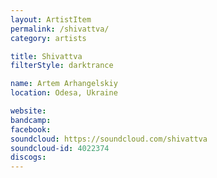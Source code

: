 ```yaml
---
layout: ArtistItem
permalink: /shivattva/
category: artists

title: Shivattva
filterStyle: darktrance

name: Artem Arhangelskiy
location: Odesa, Ukraine

website: 
bandcamp: 
facebook: 
soundcloud: https://soundcloud.com/shivattva
soundcloud-id: 4022374
discogs: 
---
```

